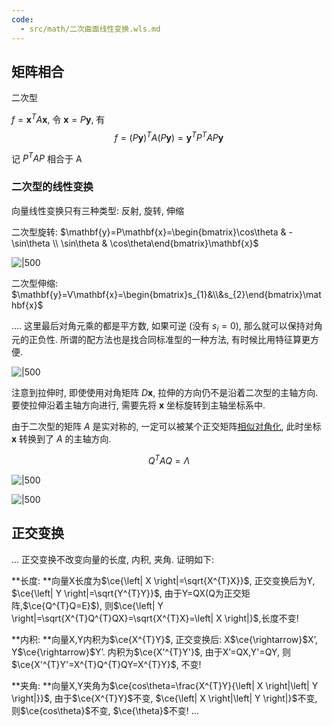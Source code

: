 ```yaml
---
code:
  - src/math/二次曲面线性变换.wls.md
---
```


## 矩阵相合

二次型

$f=\mathbf{x}^{T}A\mathbf{x}$, 令 $\mathbf{x}=P\mathbf{y}$, 有 $$f=(P\mathbf{y})^{T}A(P\mathbf{y})=\mathbf{y}^{T}P^{T}AP\mathbf{y}$$

记 $P^{T}AP$ 相合于 A

### 二次型的线性变换

向量线性变换只有三种类型: 反射, 旋转, 伸缩

二次型旋转: $\mathbf{y}=P\mathbf{x}=\begin{bmatrix}\cos\theta & -\sin\theta \\ \sin\theta & \cos\theta\end{bmatrix}\mathbf{x}$

![|500](../../attach/线性代数_二次型旋转.avif)

二次型伸缩: $\mathbf{y}=V\mathbf{x}=\begin{bmatrix}s_{1}&\\&s_{2}\end{bmatrix}\mathbf{x}$

.... 这里最后对角元乘的都是平方数, 如果可逆 (没有 $s_{i}=0$), 那么就可以保持对角元的正负性. 所谓的配方法也是找合同标准型的一种方法, 有时候比用特征算更方便.

![|500](../../attach/线性代数_二次型拉伸.avif)

注意到拉伸时, 即使使用对角矩阵 $D\mathbf{x}$, 拉伸的方向仍不是沿着二次型的主轴方向. 要使拉伸沿着主轴方向进行, 需要先将 $\mathbf{x}$ 坐标旋转到主轴坐标系中. 

由于二次型的矩阵 $A$ 是实对称的, 一定可以被某个正交矩阵[相似对角化](矩阵相似.md), 此时坐标 $\mathbf{x}$ 转换到了 $A$ 的主轴方向.

$$Q^{T}AQ=\Lambda$$

![|500](../../attach/线性代数_二次型对角化后再伸缩.avif)

![|500](../../attach/线性代数_二次型变换.avif)

## 正交变换

...
正交变换不改变向量的长度, 内积, 夹角. 证明如下: 

**长度: **向量X长度为$\ce{\left| X \right|=\sqrt{X^{T}X}}$, 正交变换后为Y, $\ce{\left| Y \right|=\sqrt{Y^{T}Y}}$, 由于Y=QX(Q为正交矩阵,$\ce{Q^{T}Q=E}$), 则$\ce{\left| Y \right|=\sqrt{X^{T}Q^{T}QX}=\sqrt{X^{T}X}=\left| X \right|}$,长度不变! 

**内积: **向量X,Y内积为$\ce{X^{T}Y}$, 正交变换后: X$\ce{\rightarrow}$X’, Y$\ce{\rightarrow}$Y’. 内积为$\ce{X'^{T}Y'}$, 由于X’=QX,Y'=QY, 则$\ce{X'^{T}Y'=X^{T}Q^{T}QY=X^{T}Y}$, 不变! 

**夹角: **向量X,Y夹角为$\ce{cos\theta=\frac{X^{T}Y}{\left| X \right|\left| Y  \right|}}$, 由于$\ce{X^{T}Y}$不变, $\ce{\left| X \right|\left| Y  \right|}$不变, 则$\ce{cos\theta}$不变, $\ce{\theta}$不变! 
...
